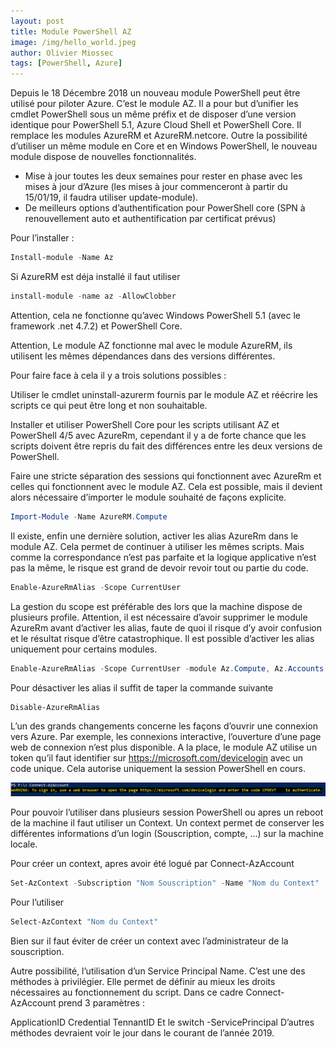 ```yaml
---
layout: post
title: Module PowerShell AZ
image: /img/hello_world.jpeg
author: Olivier Miossec
tags: [PowerShell, Azure]
---
```


Depuis le 18 Décembre 2018 un nouveau module PowerShell peut être utilisé pour piloter Azure. C’est le module AZ. Il a pour but d’unifier les cmdlet PowerShell sous un même préfix et de disposer d’une version identique pour PowerShell 5.1, Azure Cloud Shell et PowerShell Core. Il remplace les modules AzureRM et AzureRM.netcore. 
Outre la possibilité d’utiliser un même module en Core et en Windows PowerShell, le nouveau module dispose de nouvelles fonctionnalités.  

* Mise à jour toutes les deux semaines pour rester en phase avec les mises à jour d’Azure (les mises à jour commenceront à partir du 15/01/19, il faudra utiliser update-module).
* De meilleurs options d’authentification pour PowerShell core (SPN à renouvellement auto et authentification par certificat prévus)

Pour l’installer : 

```PowerShell
Install-module -Name Az 
```

Si AzureRM est déja installé il faut utiliser 

```PowerShell
install-module -name az -AllowClobber
```

Attention, cela ne fonctionne qu’avec Windows PowerShell 5.1 (avec le framework .net 4.7.2) et PowerShell Core. 

Attention, Le module AZ fonctionne mal avec le module AzureRM, ils utilisent les mêmes dépendances dans des versions différentes. 

Pour faire face à cela il y a trois solutions possibles : 

Utiliser le cmdlet uninstall-azurerm fournis par le module AZ et réécrire les scripts ce qui peut être long et non souhaitable. 

Installer et utiliser PowerShell Core pour les scripts utilisant AZ et PowerShell 4/5 avec AzureRm, cependant il y a de forte chance que les scripts doivent être repris du fait des différences entre les deux versions de PowerShell.

Faire une stricte séparation des sessions qui fonctionnent avec AzureRm et celles qui fonctionnent avec le module AZ.
Cela est possible, mais il devient alors nécessaire d’importer le module souhaité de façons explicite.  

```PowerShell
Import-Module -Name AzureRM.Compute
```

Il existe, enfin une dernière solution, activer les alias AzureRm dans le module AZ. Cela permet de continuer à utiliser les mêmes scripts. Mais comme la correspondance n’est pas parfaite et la logique applicative n’est pas la même, le risque est grand de devoir revoir tout ou partie du code. 

```PowerShell
Enable-AzureRmAlias -Scope CurrentUser
```

La gestion du scope est préférable des lors que la machine dispose de plusieurs profile. 
Attention, il est nécessaire d’avoir supprimer le module AzureRm avant d’activer les alias, faute de quoi il risque d’y avoir confusion et le résultat risque d’être catastrophique.
Il est possible d’activer les alias uniquement pour certains modules.

```PowerShell
Enable-AzureRmAlias -Scope CurrentUser -module Az.Compute, Az.Accounts
```

Pour désactiver les alias il suffit de taper la commande suivante 

```PowerShell
Disable-AzureRmAlias
```

L’un des grands changements concerne les façons d’ouvrir une connexion vers Azure.
Par exemple, les connexions interactive, l’ouverture d’une page web de connexion n’est plus disponible. 
A la place, le module AZ utilise un token qu’il faut identifier sur https://microsoft.com/devicelogin avec un code unique. Cela autorise uniquement la session PowerShell en cours. 

![image-center](/img/module-az/connect-azaccount.PNG)


Pour pouvoir l’utiliser dans plusieurs session PowerShell ou apres un reboot de la machine il faut utiliser un Context. Un context permet de conserver les différentes informations d’un login (Souscription, compte, …) sur la machine locale.

Pour créer un context, apres avoir été logué par Connect-AzAccount

```PowerShell
Set-AzContext -Subscription "Nom Souscription" -Name "Nom du Context"
```

Pour l’utiliser 

```PowerShell
Select-AzContext "Nom du Context"
```

Bien sur il faut éviter de créer un context avec l’administrateur de la souscription. 

Autre possibilité, l’utilisation d’un Service Principal Name. C’est une des méthodes à privilégier. Elle permet de définir au mieux les droits nécessaires au fonctionnement du script. 
Dans ce cadre Connect-AzAccount prend 3 paramètres : 

ApplicationID
Credential
TennantID 
Et le switch -ServicePrincipal
D’autres méthodes devraient voir le jour dans le courant de l’année 2019.


